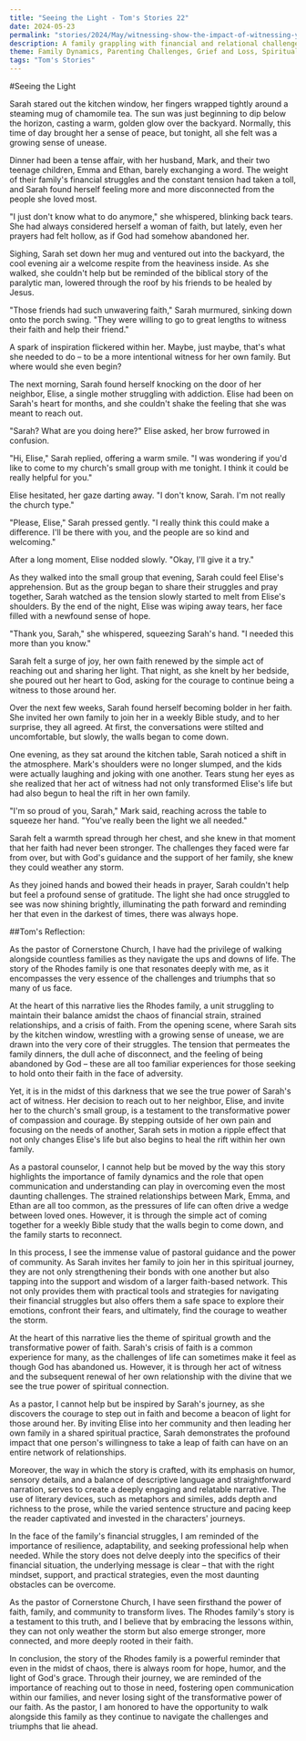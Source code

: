 ```yaml
---
title: "Seeing the Light - Tom's Stories 22"
date: 2024-05-23
permalink: "stories/2024/May/witnessing-show-the-impact-of-witnessing-your-faith-through-actions/"
description: A family grappling with financial and relational challenges finds renewed hope and connection through the central character's act of faith and reaching out to others, leading to a transformation in their own family and that of their neighbor.
theme: Family Dynamics, Parenting Challenges, Grief and Loss, Spiritual Growth, Pastoral Guidance
tags: "Tom's Stories"
---
```

#Seeing the Light

Sarah stared out the kitchen window, her fingers wrapped tightly around a steaming mug of chamomile tea. The sun was just beginning to dip below the horizon, casting a warm, golden glow over the backyard. Normally, this time of day brought her a sense of peace, but tonight, all she felt was a growing sense of unease.

Dinner had been a tense affair, with her husband, Mark, and their two teenage children, Emma and Ethan, barely exchanging a word. The weight of their family's financial struggles and the constant tension had taken a toll, and Sarah found herself feeling more and more disconnected from the people she loved most.

"I just don't know what to do anymore," she whispered, blinking back tears. She had always considered herself a woman of faith, but lately, even her prayers had felt hollow, as if God had somehow abandoned her.

Sighing, Sarah set down her mug and ventured out into the backyard, the cool evening air a welcome respite from the heaviness inside. As she walked, she couldn't help but be reminded of the biblical story of the paralytic man, lowered through the roof by his friends to be healed by Jesus.

"Those friends had such unwavering faith," Sarah murmured, sinking down onto the porch swing. "They were willing to go to great lengths to witness their faith and help their friend."

A spark of inspiration flickered within her. Maybe, just maybe, that's what she needed to do – to be a more intentional witness for her own family. But where would she even begin?

The next morning, Sarah found herself knocking on the door of her neighbor, Elise, a single mother struggling with addiction. Elise had been on Sarah's heart for months, and she couldn't shake the feeling that she was meant to reach out.

"Sarah? What are you doing here?" Elise asked, her brow furrowed in confusion.

"Hi, Elise," Sarah replied, offering a warm smile. "I was wondering if you'd like to come to my church's small group with me tonight. I think it could be really helpful for you."

Elise hesitated, her gaze darting away. "I don't know, Sarah. I'm not really the church type."

"Please, Elise," Sarah pressed gently. "I really think this could make a difference. I'll be there with you, and the people are so kind and welcoming."

After a long moment, Elise nodded slowly. "Okay, I'll give it a try."

As they walked into the small group that evening, Sarah could feel Elise's apprehension. But as the group began to share their struggles and pray together, Sarah watched as the tension slowly started to melt from Elise's shoulders. By the end of the night, Elise was wiping away tears, her face filled with a newfound sense of hope.

"Thank you, Sarah," she whispered, squeezing Sarah's hand. "I needed this more than you know."

Sarah felt a surge of joy, her own faith renewed by the simple act of reaching out and sharing her light. That night, as she knelt by her bedside, she poured out her heart to God, asking for the courage to continue being a witness to those around her.

Over the next few weeks, Sarah found herself becoming bolder in her faith. She invited her own family to join her in a weekly Bible study, and to her surprise, they all agreed. At first, the conversations were stilted and uncomfortable, but slowly, the walls began to come down.

One evening, as they sat around the kitchen table, Sarah noticed a shift in the atmosphere. Mark's shoulders were no longer slumped, and the kids were actually laughing and joking with one another. Tears stung her eyes as she realized that her act of witness had not only transformed Elise's life but had also begun to heal the rift in her own family.

"I'm so proud of you, Sarah," Mark said, reaching across the table to squeeze her hand. "You've really been the light we all needed."

Sarah felt a warmth spread through her chest, and she knew in that moment that her faith had never been stronger. The challenges they faced were far from over, but with God's guidance and the support of her family, she knew they could weather any storm.

As they joined hands and bowed their heads in prayer, Sarah couldn't help but feel a profound sense of gratitude. The light she had once struggled to see was now shining brightly, illuminating the path forward and reminding her that even in the darkest of times, there was always hope.

##Tom's Reflection: 

As the pastor of Cornerstone Church, I have had the privilege of walking alongside countless families as they navigate the ups and downs of life. The story of the Rhodes family is one that resonates deeply with me, as it encompasses the very essence of the challenges and triumphs that so many of us face.

At the heart of this narrative lies the Rhodes family, a unit struggling to maintain their balance amidst the chaos of financial strain, strained relationships, and a crisis of faith. From the opening scene, where Sarah sits by the kitchen window, wrestling with a growing sense of unease, we are drawn into the very core of their struggles. The tension that permeates the family dinners, the dull ache of disconnect, and the feeling of being abandoned by God – these are all too familiar experiences for those seeking to hold onto their faith in the face of adversity.

Yet, it is in the midst of this darkness that we see the true power of Sarah's act of witness. Her decision to reach out to her neighbor, Elise, and invite her to the church's small group, is a testament to the transformative power of compassion and courage. By stepping outside of her own pain and focusing on the needs of another, Sarah sets in motion a ripple effect that not only changes Elise's life but also begins to heal the rift within her own family.

As a pastoral counselor, I cannot help but be moved by the way this story highlights the importance of family dynamics and the role that open communication and understanding can play in overcoming even the most daunting challenges. The strained relationships between Mark, Emma, and Ethan are all too common, as the pressures of life can often drive a wedge between loved ones. However, it is through the simple act of coming together for a weekly Bible study that the walls begin to come down, and the family starts to reconnect.

In this process, I see the immense value of pastoral guidance and the power of community. As Sarah invites her family to join her in this spiritual journey, they are not only strengthening their bonds with one another but also tapping into the support and wisdom of a larger faith-based network. This not only provides them with practical tools and strategies for navigating their financial struggles but also offers them a safe space to explore their emotions, confront their fears, and ultimately, find the courage to weather the storm.

At the heart of this narrative lies the theme of spiritual growth and the transformative power of faith. Sarah's crisis of faith is a common experience for many, as the challenges of life can sometimes make it feel as though God has abandoned us. However, it is through her act of witness and the subsequent renewal of her own relationship with the divine that we see the true power of spiritual connection.

As a pastor, I cannot help but be inspired by Sarah's journey, as she discovers the courage to step out in faith and become a beacon of light for those around her. By inviting Elise into her community and then leading her own family in a shared spiritual practice, Sarah demonstrates the profound impact that one person's willingness to take a leap of faith can have on an entire network of relationships.

Moreover, the way in which the story is crafted, with its emphasis on humor, sensory details, and a balance of descriptive language and straightforward narration, serves to create a deeply engaging and relatable narrative. The use of literary devices, such as metaphors and similes, adds depth and richness to the prose, while the varied sentence structure and pacing keep the reader captivated and invested in the characters' journeys.

In the face of the family's financial struggles, I am reminded of the importance of resilience, adaptability, and seeking professional help when needed. While the story does not delve deeply into the specifics of their financial situation, the underlying message is clear – that with the right mindset, support, and practical strategies, even the most daunting obstacles can be overcome.

As the pastor of Cornerstone Church, I have seen firsthand the power of faith, family, and community to transform lives. The Rhodes family's story is a testament to this truth, and I believe that by embracing the lessons within, they can not only weather the storm but also emerge stronger, more connected, and more deeply rooted in their faith.

In conclusion, the story of the Rhodes family is a powerful reminder that even in the midst of chaos, there is always room for hope, humor, and the light of God's grace. Through their journey, we are reminded of the importance of reaching out to those in need, fostering open communication within our families, and never losing sight of the transformative power of our faith. As the pastor, I am honored to have the opportunity to walk alongside this family as they continue to navigate the challenges and triumphs that lie ahead.

